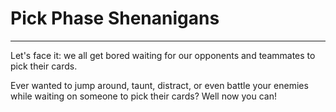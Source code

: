 # Pick Phase Shenanigans
--------------------

Let's face it: we all get bored waiting for our opponents and teammates to pick their cards.

Ever wanted to jump around, taunt, distract, or even battle your enemies while waiting on someone to pick their cards? Well now you can!
